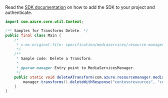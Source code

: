 Read the [SDK documentation](https://github.com/Azure/azure-sdk-for-java/blob/azure-resourcemanager-mediaservices_2.0.0/sdk/mediaservices/azure-resourcemanager-mediaservices/README.md) on how to add the SDK to your project and authenticate.

```java
import com.azure.core.util.Context;

/** Samples for Transforms Delete. */
public final class Main {
    /*
     * x-ms-original-file: specification/mediaservices/resource-manager/Microsoft.Media/stable/2021-11-01/examples/transforms-delete.json
     */
    /**
     * Sample code: Delete a Transform.
     *
     * @param manager Entry point to MediaServicesManager.
     */
    public static void deleteATransform(com.azure.resourcemanager.mediaservices.MediaServicesManager manager) {
        manager.transforms().deleteWithResponse("contosoresources", "contosomedia", "sampleTransform", Context.NONE);
    }
}
```
